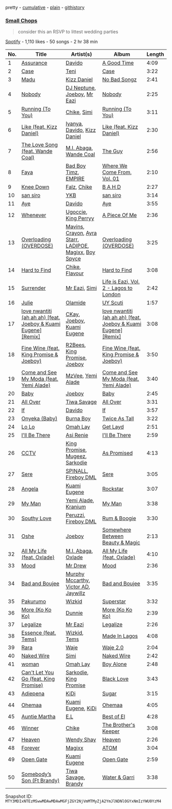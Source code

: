 pretty - [cumulative](/playlists/cumulative/37i9dQZF1DX18jYOKSXaB2.md) - [plain](/playlists/plain/37i9dQZF1DX18jYOKSXaB2) - [githistory](https://github.githistory.xyz/mackorone/spotify-playlist-archive/blob/main/playlists/plain/37i9dQZF1DX18jYOKSXaB2)

### [Small Chops ](https://open.spotify.com/playlist/37i9dQZF1DX18jYOKSXaB2)

> consider this an RSVP to littest wedding parties

[Spotify](https://open.spotify.com/user/spotify) - 1,110 likes - 50 songs - 2 hr 38 min

| No. | Title | Artist(s) | Album | Length |
|---|---|---|---|---|
| 1 | [Assurance](https://open.spotify.com/track/3ZJblAM95vwSKA5IUloPJh) | [Davido](https://open.spotify.com/artist/0Y3agQaa6g2r0YmHPOO9rh) | [A Good Time](https://open.spotify.com/album/0s3BbZlcqsUdAD8wIYdO5n) | 4:09 |
| 2 | [Case](https://open.spotify.com/track/5HqngsF3BE19077Ilnw7N5) | [Teni](https://open.spotify.com/artist/3ukrG1BmfEiuo0KDj8YTTS) | [Case](https://open.spotify.com/album/3vhhduoyZmze3Av47M9OvM) | 3:22 |
| 3 | [Madu](https://open.spotify.com/track/69vmMU3DyducrazXbFmOqH) | [Kizz Daniel](https://open.spotify.com/artist/1X6cBGnXpEpN7CmflLKmLV) | [No Bad Songz](https://open.spotify.com/album/0DpLAtDsBunoPN3V8ir3QS) | 2:41 |
| 4 | [Nobody](https://open.spotify.com/track/7MtpW10epOD3sUtURL5ZDu) | [DJ Neptune](https://open.spotify.com/artist/3L4ZO0ZaSe1qeucpQK8tBR), [Joeboy](https://open.spotify.com/artist/1XavfPKBpNjkOfxHINlMHF), [Mr Eazi](https://open.spotify.com/artist/4TAoP0f9OuWZUesao43xUW) | [Nobody](https://open.spotify.com/album/0ZLCpl3DOiOgsbSssovdgt) | 2:25 |
| 5 | [Running \(To You\)](https://open.spotify.com/track/5rTC3tKShDyYK0wk0rq96X) | [Chike](https://open.spotify.com/artist/6zK1M4TcabpLQMNmmG2P0Q), [Simi](https://open.spotify.com/artist/4Ns55iOSe1Im2WU2e1Eym0) | [Running \(To You\)](https://open.spotify.com/album/0rwqdLBpVDxg3QKhxOfZmH) | 3:11 |
| 6 | [Like \(feat\. Kizz Daniel\)](https://open.spotify.com/track/5Zez1biAREA2C8706kdlIb) | [Iyanya](https://open.spotify.com/artist/3ZUn6LYxdmmPYQqBhFWI3h), [Davido](https://open.spotify.com/artist/0Y3agQaa6g2r0YmHPOO9rh), [Kizz Daniel](https://open.spotify.com/artist/1X6cBGnXpEpN7CmflLKmLV) | [Like \(feat\. Kizz Daniel\)](https://open.spotify.com/album/45UWuUIciHbsLfZeJhbuIB) | 2:30 |
| 7 | [The Love Song \(feat\. Wande Coal\)](https://open.spotify.com/track/1Dv2XVRbsgjdvGVqFSVYUE) | [M.I\. Abaga](https://open.spotify.com/artist/0obuUG86gXYcMtRMNKaYKL), [Wande Coal](https://open.spotify.com/artist/1fYVmAFB7sC7eDoF3mJXla) | [The Guy](https://open.spotify.com/album/29rxfdTVf1LiDLwAF1qW8u) | 2:56 |
| 8 | [Faya](https://open.spotify.com/track/11Q7avc3GINHS2pSxso0vF) | [Bad Boy Timz](https://open.spotify.com/artist/68R39izwNAztATrXMOqkJS), [EMPIRE](https://open.spotify.com/artist/3hPFJ4ShHVEAaL689YeblD) | [Where We Come From, Vol\. 01](https://open.spotify.com/album/6w7LwKRKvtm3XjmUCvhVWO) | 2:10 |
| 9 | [Knee Down](https://open.spotify.com/track/3ovSaVUTDOtxfDw5xh9qJ4) | [Falz](https://open.spotify.com/artist/2s187JqHC9kipPLBLWXubl), [Chike](https://open.spotify.com/artist/6zK1M4TcabpLQMNmmG2P0Q) | [B A H D](https://open.spotify.com/album/4XPvTEJV2cW7UxVPDV1EU8) | 2:27 |
| 10 | [san siro](https://open.spotify.com/track/59PSEuGHBGLvgZGXC4wpvG) | [YKB](https://open.spotify.com/artist/2f8rjDwhSy9IDL6sB6BEEE) | [san siro](https://open.spotify.com/album/5wlpYMbCXl8pBQu6mx5xQD) | 3:14 |
| 11 | [Aye](https://open.spotify.com/track/7wh3ROxsX7i6GflbQGhGo7) | [Davido](https://open.spotify.com/artist/0Y3agQaa6g2r0YmHPOO9rh) | [Aye](https://open.spotify.com/album/54KREqr92Gm0dbTLGHp0JE) | 3:55 |
| 12 | [Whenever](https://open.spotify.com/track/0yOviZhkPwCUtOfWRRP6nd) | [Ugoccie](https://open.spotify.com/artist/23NKFSnR8yAUDQdub4vnIN), [King Perryy](https://open.spotify.com/artist/2Srxd4jkUb5hcZEJO1SPnW) | [A Piece Of Me](https://open.spotify.com/album/0enq2ODADHlUOmFWjxatEj) | 2:36 |
| 13 | [Overloading \(OVERDOSE\)](https://open.spotify.com/track/4lVEVXrlQlXPdYWMGTwrFe) | [Mavins](https://open.spotify.com/artist/5JWBXFlYkBy3n2oN1To790), [Crayon](https://open.spotify.com/artist/3Uv5hfyuC7TkLsQ6p4ikSb), [Ayra Starr](https://open.spotify.com/artist/3ZpEKRjHaHANcpk10u6Ntq), [LADIPOE](https://open.spotify.com/artist/379IT6Szv0zgnw4xrdu4mu), [Magixx](https://open.spotify.com/artist/0rskhjcLm5BxjwZDRs4142), [Boy Spyce](https://open.spotify.com/artist/6DUbLg2GQ7Dd7G9v6uwoPT) | [Overloading \(OVERDOSE\)](https://open.spotify.com/album/0PhRHHW803w4pHDJR4AUw8) | 3:25 |
| 14 | [Hard to Find](https://open.spotify.com/track/2DEfBwqL5U7OP3UFKQJ0cq) | [Chike](https://open.spotify.com/artist/6zK1M4TcabpLQMNmmG2P0Q), [Flavour](https://open.spotify.com/artist/0oKNR4ahj1CPnK2kQmbOfo) | [Hard to Find](https://open.spotify.com/album/5OgLCYPqsqVdwlGEijUEpQ) | 3:08 |
| 15 | [Surrender](https://open.spotify.com/track/3IQ3XI5Q2RjGYKGzkwCA65) | [Mr Eazi](https://open.spotify.com/artist/4TAoP0f9OuWZUesao43xUW), [Simi](https://open.spotify.com/artist/4Ns55iOSe1Im2WU2e1Eym0) | [Life is Eazi, Vol\. 2 \- Lagos to London](https://open.spotify.com/album/76ONwEklilRE14yBV1e5td) | 2:42 |
| 16 | [Julie](https://open.spotify.com/track/58f9RS1Wkaapezwhu5Cu3L) | [Olamide](https://open.spotify.com/artist/4ovtyvs7j1jSmwhkBGHqSr) | [UY Scuti](https://open.spotify.com/album/2nDH1AOBaaugSngw9Yiwyw) | 1:57 |
| 17 | [love nwantiti \(ah ah ah\) \[feat\. Joeboy & Kuami Eugene\] \[Remix\]](https://open.spotify.com/track/140dx97IbJbQhIMd7AaHeb) | [CKay](https://open.spotify.com/artist/048LktY5zMnakWq7PTtFrz), [Joeboy](https://open.spotify.com/artist/1XavfPKBpNjkOfxHINlMHF), [Kuami Eugene](https://open.spotify.com/artist/0GGKrcPOlBkmBzQDf2Ogkl) | [love nwantiti \(ah ah ah\) \[feat\. Joeboy & Kuami Eugene\] \[Remix\]](https://open.spotify.com/album/4mI7w8746bh2UPt2LGeeEl) | 3:08 |
| 18 | [Fine Wine \(feat\. King Promise & Joeboy\)](https://open.spotify.com/track/3E3WIVDBt4rX4N2kRrwSah) | [R2Bees](https://open.spotify.com/artist/0LFsP7WPfu5inz9a1amcE4), [King Promise](https://open.spotify.com/artist/4tIKaxUmpXzshok2yCnwdf), [Joeboy](https://open.spotify.com/artist/1XavfPKBpNjkOfxHINlMHF) | [Fine Wine \(feat\. King Promise & Joeboy\)](https://open.spotify.com/album/3f6FbIilED8NakLgcWAhqi) | 3:50 |
| 19 | [Come and See My Moda \(feat\. Yemi Alade\)](https://open.spotify.com/track/5W4iLxBJknbKAjNAUSH2L5) | [MzVee](https://open.spotify.com/artist/5KaayuYfGzUkFP7PfrwVu9), [Yemi Alade](https://open.spotify.com/artist/7fKO99ryLDo8VocdtVvwZW) | [Come and See My Moda \(feat\. Yemi Alade\)](https://open.spotify.com/album/6SHyTplp5zoiYCtmCjCSSi) | 3:40 |
| 20 | [Baby](https://open.spotify.com/track/0Yz6pPFinS7EKfaZRMY4uT) | [Joeboy](https://open.spotify.com/artist/1XavfPKBpNjkOfxHINlMHF) | [Baby](https://open.spotify.com/album/41pcUIAFrsou8ikyNIN8Kn) | 2:45 |
| 21 | [All Over](https://open.spotify.com/track/23nv9GP4iBcQsCyN1bj2nF) | [Tiwa Savage](https://open.spotify.com/artist/1hNaHKp2Za5YdOAG0WnRbc) | [All Over](https://open.spotify.com/album/3lrdjLWnNdopRayM1NrH1d) | 3:31 |
| 22 | [If](https://open.spotify.com/track/0XQuWhRG7qD7OYHKsgt0BN) | [Davido](https://open.spotify.com/artist/0Y3agQaa6g2r0YmHPOO9rh) | [If](https://open.spotify.com/album/1N4On17z3onc2NH2XgHdLx) | 3:57 |
| 23 | [Onyeka \(Baby\)](https://open.spotify.com/track/2v52t6uTRjPIgnh9HHBAaf) | [Burna Boy](https://open.spotify.com/artist/3wcj11K77LjEY1PkEazffa) | [Twice As Tall](https://open.spotify.com/album/4moiYbxseWbPD2moVhOYje) | 3:22 |
| 24 | [Lo Lo](https://open.spotify.com/track/20hZEnFjyvUIk4YkONRGMZ) | [Omah Lay](https://open.spotify.com/artist/5yOvAmpIR7hVxiS6Ls5DPO) | [Get Layd](https://open.spotify.com/album/2GsFfeO4XlGuOJMMJRhefL) | 2:51 |
| 25 | [I'll Be There](https://open.spotify.com/track/4b8ae3a3l1vfpEumO8ijcS) | [Asi Renie](https://open.spotify.com/artist/6LN0wKo0KuF6TBgwn0hvja) | [I'll Be There](https://open.spotify.com/album/62vCC7b3Jgv7gc1gKnQ1ci) | 2:59 |
| 26 | [CCTV](https://open.spotify.com/track/6t2gwKDfIKmpB52te0mmXM) | [King Promise](https://open.spotify.com/artist/4tIKaxUmpXzshok2yCnwdf), [Mugeez](https://open.spotify.com/artist/2xU6IU13MYie8RcM54Ovt0), [Sarkodie](https://open.spotify.com/artist/01DTVE3KmoPogPZaOvMqO8) | [As Promised](https://open.spotify.com/album/11sPQhjZhUDue2hWycZJyX) | 4:13 |
| 27 | [Sere](https://open.spotify.com/track/7IDrQtd8JrnExDCPSq0W90) | [SPINALL](https://open.spotify.com/artist/2NtQA3PY9chI8l65ejZLTP), [Fireboy DML](https://open.spotify.com/artist/75VKfyoBlkmrJFDqo1o2VY) | [Sere](https://open.spotify.com/album/32hcgwyvVbizVzvyIGLfTT) | 3:05 |
| 28 | [Angela](https://open.spotify.com/track/0pPaHAsyHLYt45J42IXKuG) | [Kuami Eugene](https://open.spotify.com/artist/0GGKrcPOlBkmBzQDf2Ogkl) | [Rockstar](https://open.spotify.com/album/36YUG83DWnCl46Xwsad6lb) | 3:07 |
| 29 | [My Man](https://open.spotify.com/track/6VaZy3CmYDMafPC6myZDeZ) | [Yemi Alade](https://open.spotify.com/artist/7fKO99ryLDo8VocdtVvwZW), [Kranium](https://open.spotify.com/artist/1LKo6ZA3RNvKtLa6zDu32S) | [My Man](https://open.spotify.com/album/2P0BnbvscGJpuGBlCUEIUA) | 3:38 |
| 30 | [Southy Love](https://open.spotify.com/track/06mcgnr3eJ8cF8ed0WfdPA) | [Peruzzi](https://open.spotify.com/artist/5ywjxFhmhHGQBsK3DundNf), [Fireboy DML](https://open.spotify.com/artist/75VKfyoBlkmrJFDqo1o2VY) | [Rum & Boogie](https://open.spotify.com/album/0XVVlqghvytvnjjIeZakYC) | 3:30 |
| 31 | [Oshe](https://open.spotify.com/track/5IPbL3A6dxajsR5VAlNkuN) | [Joeboy](https://open.spotify.com/artist/1XavfPKBpNjkOfxHINlMHF) | [Somewhere Between Beauty & Magic](https://open.spotify.com/album/5wMGH7IDoHYCZHgSivY3ko) | 2:13 |
| 32 | [All My Life \(feat\. Oxlade\)](https://open.spotify.com/track/3LX3pPK1cQYDPNyxY4DM2M) | [M.I\. Abaga](https://open.spotify.com/artist/0obuUG86gXYcMtRMNKaYKL), [Oxlade](https://open.spotify.com/artist/3WTrdbZU99dgTtt3ZkyamT) | [All My Life \(feat\. Oxlade\)](https://open.spotify.com/album/5FhkyiAok4WxNKalz0saPJ) | 4:10 |
| 33 | [Mood](https://open.spotify.com/track/6MxDZfKKNsiYwescOFGyY0) | [Mr Drew](https://open.spotify.com/artist/4pW48O5XBTgEEJWfr8btdK) | [Mood](https://open.spotify.com/album/5bonVIdxHsDgtdmzdLzVSp) | 2:36 |
| 34 | [Bad and Boujee](https://open.spotify.com/track/0sy1phpDCCy7DB7N03iZEW) | [Murphy Mccarthy](https://open.spotify.com/artist/3PkbUErriBaMqrzyy6783I), [Victor AD](https://open.spotify.com/artist/0yUUty3Foto0aVQ0qElM3N), [Jaywillz](https://open.spotify.com/artist/0eYIT8bKfvhhDHFH1A0rxk) | [Bad and Boujee](https://open.spotify.com/album/33FfluAHOTnk36bi6gheDp) | 3:35 |
| 35 | [Pakurumo](https://open.spotify.com/track/2EahSgwzCKSvJMM2BOzDDu) | [Wizkid](https://open.spotify.com/artist/3tVQdUvClmAT7URs9V3rsp) | [Superstar](https://open.spotify.com/album/16xW2AvG6yVXJJ0ZYJ5Dlb) | 3:32 |
| 36 | [More \(Ko Ko Ko\)](https://open.spotify.com/track/7nvtZM8QQZMzX3DTUo0vmJ) | [Dunnie](https://open.spotify.com/artist/5q1uxBdFXCDZDdNOw2rzD2) | [More \(Ko Ko Ko\)](https://open.spotify.com/album/7sgeYZTkSzmMbxuLcFrzIc) | 2:39 |
| 37 | [Legalize](https://open.spotify.com/track/1kd8fI9o55GNWvNOfzKcz5) | [Mr Eazi](https://open.spotify.com/artist/4TAoP0f9OuWZUesao43xUW) | [Legalize](https://open.spotify.com/album/1tEdcrmOZMzd3CACVkxvEV) | 2:26 |
| 38 | [Essence \(feat\. Tems\)](https://open.spotify.com/track/5FG7Tl93LdH117jEKYl3Cm) | [Wizkid](https://open.spotify.com/artist/3tVQdUvClmAT7URs9V3rsp), [Tems](https://open.spotify.com/artist/687cZJR45JO7jhk1LHIbgq) | [Made In Lagos](https://open.spotify.com/album/6HpMdN52TfJAwVbmkrFeBN) | 4:08 |
| 39 | [Rara](https://open.spotify.com/track/6cUNVadrO35cer0wgG7vVY) | [Waje](https://open.spotify.com/artist/6RaKdMfhnMdLFXvsWSZaa0) | [Waje 2.0](https://open.spotify.com/album/6Nob3kE5M2ZpgsIoIjRJnH) | 2:04 |
| 40 | [Naked Wire](https://open.spotify.com/track/5sFwnVasc8RuDlatiNHOXN) | [Simi](https://open.spotify.com/artist/4Ns55iOSe1Im2WU2e1Eym0) | [Naked Wire](https://open.spotify.com/album/1GOlHRebm95q6OxmRwYdKG) | 2:42 |
| 41 | [woman](https://open.spotify.com/track/5v8Fxy6Zw8gOzi802lpDOt) | [Omah Lay](https://open.spotify.com/artist/5yOvAmpIR7hVxiS6Ls5DPO) | [Boy Alone](https://open.spotify.com/album/5NLjxx8nRy9ooUmgpOvfem) | 2:48 |
| 42 | [Can't Let You Go \(feat\. King Promise\)](https://open.spotify.com/track/60HGKB4wbcZhClLTYIjzNw) | [Sarkodie](https://open.spotify.com/artist/01DTVE3KmoPogPZaOvMqO8), [King Promise](https://open.spotify.com/artist/4tIKaxUmpXzshok2yCnwdf) | [Black Love](https://open.spotify.com/album/38LPmNiFu2NPdKAPAYb7ct) | 3:43 |
| 43 | [Adiepena](https://open.spotify.com/track/4wIhfF7Vfuku8za0g1sZge) | [KiDi](https://open.spotify.com/artist/14PimM6ohO2gYftuwTam9V) | [Sugar](https://open.spotify.com/album/4kVDoG1DZEIyLsULmAosQX) | 3:15 |
| 44 | [Ohemaa](https://open.spotify.com/track/0kRy7nW9uIdvBK0Xr90U9W) | [Kuami Eugene](https://open.spotify.com/artist/0GGKrcPOlBkmBzQDf2Ogkl), [KiDi](https://open.spotify.com/artist/14PimM6ohO2gYftuwTam9V) | [Ohemaa](https://open.spotify.com/album/0gOlMRtoFxvMUAfyLtIJ1h) | 4:05 |
| 45 | [Auntie Martha](https://open.spotify.com/track/7KJk6qepGGM1Nl8gsLZhW3) | [E.L](https://open.spotify.com/artist/3mUnqlNBdoohi6s287lxel) | [Best of El](https://open.spotify.com/album/5kH9iKfsMVoHfl9UgZhh5d) | 4:28 |
| 46 | [Winner](https://open.spotify.com/track/0Bmw1fmFi01PvyIKT0akqt) | [Chike](https://open.spotify.com/artist/6zK1M4TcabpLQMNmmG2P0Q) | [The Brother's Keeper](https://open.spotify.com/album/0g7K5tuXiGzf5K6umuzCRX) | 3:08 |
| 47 | [Heaven](https://open.spotify.com/track/2sRdEMg7VOFVkmL8KSPC2g) | [Wendy Shay](https://open.spotify.com/artist/5yrRN6GxtTSHbcw7qxPg4S) | [Heaven](https://open.spotify.com/album/0iDVxjbymqT0aOno6Vkg4x) | 2:26 |
| 48 | [Forever](https://open.spotify.com/track/17NVTfQBL35FZMAN5nd1pD) | [Magixx](https://open.spotify.com/artist/0rskhjcLm5BxjwZDRs4142) | [ATOM](https://open.spotify.com/album/7FhB7PZyXqiiq5sFAfAqfg) | 3:04 |
| 49 | [Open Gate](https://open.spotify.com/track/4tKpMrJrClcxp6EAc1PeLu) | [Kuami Eugene](https://open.spotify.com/artist/0GGKrcPOlBkmBzQDf2Ogkl) | [Open Gate](https://open.spotify.com/album/1KzYxd51HBeLtJ3ZW2w3TY) | 2:59 |
| 50 | [Somebody’s Son \(Ft Brandy\)](https://open.spotify.com/track/3Z9B9GQ2fFx4IRCG8bbWys) | [Tiwa Savage](https://open.spotify.com/artist/1hNaHKp2Za5YdOAG0WnRbc), [Brandy](https://open.spotify.com/artist/05oH07COxkXKIMt6mIPRee) | [Water & Garri](https://open.spotify.com/album/4kaFvICfRtvFJawQ6p7VSW) | 3:38 |

Snapshot ID: `MTY3MDIxNTEzMSwwMDAwMDAwMGFjZGY2NjVmMTMyZjA2YmJlNDNlOGYxNmIzYWU0YzM4`
